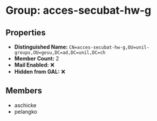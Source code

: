 # Group: acces-secubat-hw-g

## Properties

- **Distinguished Name:** `CN=acces-secubat-hw-g,OU=unil-groups,OU=gesu,DC=ad,DC=unil,DC=ch`
- **Member Count:** 2
- **Mail Enabled:** ❌
- **Hidden from GAL:** ❌

## Members

- aschicke
- pelangko
